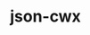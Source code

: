 ---
title: "json-cwx"
layout: cache
categories: [package, develop]
meta: {"compilers": ["gcc@11.4.0"], "num_specs": 7, "num_specs_by_stack": {"root": 7, "tutorial": 7}, "oss": ["ubuntu22.04"], "platforms": ["linux"], "stacks": ["root", "tutorial"], "targets": ["x86_64_v3"], "versions": ["0.12"]}
spec_details: [{"compiler": "gcc@11.4.0", "hash": "3ctvqg4bn5uz24ck3ki4wolam4imwlzv", "os": "ubuntu22.04", "platform": "linux", "size": "-", "stacks": ["root", "tutorial"], "target": "x86_64_v3", "variants": ["build_system=autotools"], "versions": ["0.12"]}, {"compiler": "gcc@11.4.0", "hash": "cp65zpmhac3qnqlu6wnk3bwdnnwfmaxo", "os": "ubuntu22.04", "platform": "linux", "size": "-", "stacks": ["root", "tutorial"], "target": "x86_64_v3", "variants": ["build_system=autotools"], "versions": ["0.12"]}, {"compiler": "gcc@11.4.0", "hash": "mda77ccqda6i7j6ecuy736yv32acd3l6", "os": "ubuntu22.04", "platform": "linux", "size": "-", "stacks": ["root", "tutorial"], "target": "x86_64_v3", "variants": ["build_system=autotools"], "versions": ["0.12"]}, {"compiler": "gcc@11.4.0", "hash": "mzw4bwdox5oqzwlmcg3qcdwn5wycul74", "os": "ubuntu22.04", "platform": "linux", "size": "-", "stacks": ["root", "tutorial"], "target": "x86_64_v3", "variants": ["build_system=autotools"], "versions": ["0.12"]}, {"compiler": "gcc@11.4.0", "hash": "s5p5xshfwh2qeb756oibvh2xork62ylw", "os": "ubuntu22.04", "platform": "linux", "size": "-", "stacks": ["root", "tutorial"], "target": "x86_64_v3", "variants": ["build_system=autotools"], "versions": ["0.12"]}, {"compiler": "gcc@11.4.0", "hash": "v6atw5vjfnns3szns57bbookcj42l2kg", "os": "ubuntu22.04", "platform": "linux", "size": "-", "stacks": ["root", "tutorial"], "target": "x86_64_v3", "variants": ["build_system=autotools"], "versions": ["0.12"]}, {"compiler": "gcc@11.4.0", "hash": "v6moyhwfu6r4kv64xesl4nxpssadbioj", "os": "ubuntu22.04", "platform": "linux", "size": "-", "stacks": ["root", "tutorial"], "target": "x86_64_v3", "variants": ["build_system=autotools"], "versions": ["0.12"]}]
---